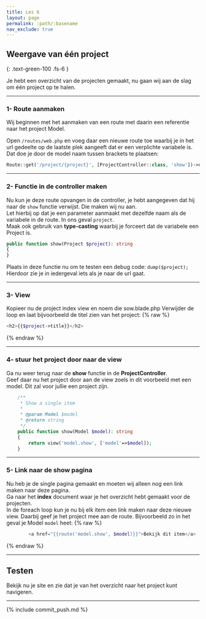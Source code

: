 ```yaml
---
title: Les 6
layout: page
permalink: :path/:basename
nav_exclude: true
---
```


## Weergave van één project
{: .text-green-100 .fs-6 }

Je hebt een overzicht van de projecten gemaakt, nu gaan wij aan de slag om één project op te halen.


---
### 1- Route aanmaken
Wij beginnen met het aanmaken van een route met daarin een referentie naar het project Model. 

Open `/routes/web.php` en voeg daar een nieuwe route toe waarbij je in het url gedeelte op de laatste plek aangeeft dat er een verplichte variabele is.  
Dat doe je door de model naam tussen brackets te plaatsen:  
```php
Route::get('/project/{project}', [ProjectController::class, 'show'])->name('project.show');
```

---
### 2- Functie in de controller maken
Nu kun je deze route opvangen in de controller, je hebt aangegeven dat hij naar de `show` functie verwijst. Die maken wij nu aan.  
Let hierbij op dat je een parameter aanmaakt met dezelfde naam als de variabele in de route. In ons geval `project`.  
Maak ook gebruik van **type-casting** waarbij je forceert dat de variabele een Project is.  
```php
public function show(Project $project): string
{
}
```
Plaats in deze functie nu om te testen een debug code: `dump($project);`   
Hierdoor zie je in iedergeval iets als je naar de url gaat.

---
### 3- View
Kopieer nu de project index view en noem die sow.blade.php
Verwijder de loop en laat bijvoorbeeld de titel zien van het project:
{% raw %}
```php
<h2>{{$project->title}}</h2>
```
{% endraw %}


---
### 4- stuur het project door naar de view
Ga nu weer terug naar de **show** functie in de **ProjectController**.  
Geef daar nu het project door aan de view zoels in dit voorbeeld met een model. Dit zal voor jullie een project zijn.  
```php
    /**
     * Show a single item
     * 
     * @param Model $model
     * @return string
     */
    public function show(Model $model): string
    {
        return view('model.show', ['model'=>$model]);
    }
```


--- 
### 5- Link naar de show pagina
Nu heb je de single pagina gemaakt en moeten wij alleen nog een link maken naar deze pagina.  
Ga naar het **index** document waar je het overzicht hebt gemaakt voor de projecten.  
In de foreach loop kun je nu bij elk item een link maken naar deze nieuwe view. Daarbij geef je het project mee aan de route.
Bijvoorbeeld zo in het geval je Model `model` heet:
{% raw %}
```php
        <a href="{{route('model.show', $model)}}">Bekijk dit item</a>
```
{% endraw %}


---
## Testen
Bekijk nu je site en zie dat je van het overzicht naar het project kunt navigeren. 

---

{% include commit_push.md %}


